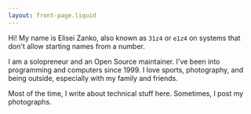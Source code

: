 ```yaml
---
layout: front-page.liquid
---
```


Hi! My name is Elisei Zanko, also known as `31z4` or `e1z4` on systems that don't allow starting names from a number.

I am a solopreneur and an Open Source maintainer. I've been into programming and computers since 1999. I love sports,
photography, and being outside, especially with my family and friends.

Most of the time, I write about technical stuff here. Sometimes, I post my photographs.
